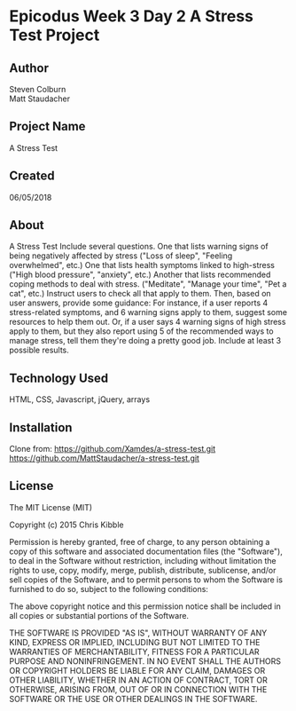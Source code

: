 # Epicodus Week 3 Day 2 A Stress Test Project

## Author

Steven Colburn  
Matt Staudacher

## Project Name

A Stress Test

## Created

06/05/2018

## About

A Stress Test
Include several questions.
One that lists warning signs of being negatively affected by stress ("Loss of sleep", "Feeling overwhelmed", etc.)
One that lists health symptoms linked to high-stress ("High blood pressure", "anxiety", etc.)
Another that lists recommended coping methods to deal with stress. ("Meditate", "Manage your time", "Pet a cat", etc.) Instruct users to check all that apply to them.
Then, based on user answers, provide some guidance: For instance, if a user reports 4 stress-related symptoms, and 6 warning signs apply to them, suggest some resources to help them out.
Or, if a user says 4 warning signs of high stress apply to them, but they also report using 5 of the recommended ways to manage stress, tell them they're doing a pretty good job.
Include at least 3 possible results.

## Technology Used

HTML, CSS, Javascript, jQuery, arrays

## Installation
Clone from:
https://github.com/Xamdes/a-stress-test.git
https://github.com/MattStaudacher/a-stress-test.git

## License

The MIT License (MIT)

Copyright (c) 2015 Chris Kibble

Permission is hereby granted, free of charge, to any person obtaining a copy of this software and associated documentation files (the "Software"), to deal in the Software without restriction, including without limitation the rights to use, copy, modify, merge, publish, distribute, sublicense, and/or sell copies of the Software, and to permit persons to whom the Software is furnished to do so, subject to the following conditions:

The above copyright notice and this permission notice shall be included in all copies or substantial portions of the Software.

THE SOFTWARE IS PROVIDED "AS IS", WITHOUT WARRANTY OF ANY KIND, EXPRESS OR IMPLIED, INCLUDING BUT NOT LIMITED TO THE WARRANTIES OF MERCHANTABILITY, FITNESS FOR A PARTICULAR PURPOSE AND NONINFRINGEMENT. IN NO EVENT SHALL THE AUTHORS OR COPYRIGHT HOLDERS BE LIABLE FOR ANY CLAIM, DAMAGES OR OTHER LIABILITY, WHETHER IN AN ACTION OF CONTRACT, TORT OR OTHERWISE, ARISING FROM, OUT OF OR IN CONNECTION WITH THE SOFTWARE OR THE USE OR OTHER DEALINGS IN THE SOFTWARE.
